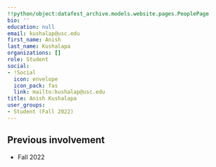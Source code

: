 ```yaml
---
!!python/object:datafest_archive.models.website.pages.PeoplePage
bio: ''
education: null
email: kushalap@usc.edu
first_name: Anish
last_name: Kushalapa
organizations: []
role: Student
social:
- !Social
  icon: envelope
  icon_pack: fas
  link: mailto:kushalap@usc.edu
title: Anish Kushalapa
user_groups:
- Student (Fall 2022)
---
```



## Previous involvement

* Fall 2022

